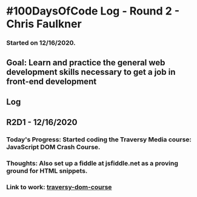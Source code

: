 # #100DaysOfCode Log - Round 2 - Chris Faulkner
### Started on 12/16/2020.
## Goal: Learn and practice the general web development skills necessary to get a job in front-end development

## Log

## R2D1 - 12/16/2020
### Today's Progress: Started coding the Traversy Media course: JavaScript DOM Crash Course.
### Thoughts: Also set up a fiddle at jsfiddle.net as a proving ground for HTML snippets.
### Link to work: [traversy-dom-course](https://codesandbox.io/s/traversy-dom-course-x7fje)


